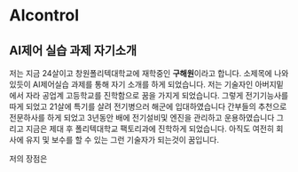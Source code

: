 # AIcontrol
## AI제어 실습 과제 자기소개




저는 지금 24살이고 창원폴리텍대학교에 재학중인 **구해원**이라고 합니다.
소제목에 나와있듯이 AI제어실습 과제를 통해 자기 소개를 하게 되었습니다.
저는 기술자인 아버지밑에서 자라 공업계 고등학교를 진학함으로 꿈을 가지게 되었습니다.
그렇게 전기기능사를 따게 되었고 21살에 특기를 살려 전기병으러 해군에 입대하였습니다
간부들의 추천으로 전문하사를 하게 되었고 3년동안 배에 전기설비및 엔진을 관리하고 운용하였습니다
그리고 지금은 제대 후 폴리텍대학교 팩토리과에 진학하게 되었습니다.
아직도 여전히 회사에 유지 및 보수를 할 수 있는 그런 기술자가 되는것이 꿈입니다.

저의 장점은 
